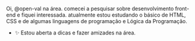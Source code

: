 Oi, @open-val na área.
comecei a pesquisar sobre desenvolvimento front-end e fiquei interessada.
atualmente estou estudando o básico de HTML, CSS e de algumas linguagens de programação e Lógica da Programação.
- ✨ Estou aberta a dicas e fazer amizades na área.

<!---
open-val/open-val is a ✨ special ✨ repository because its `README.md` (this file) appears on your GitHub profile.
You can click the Preview link to take a look at your changes.
--->

